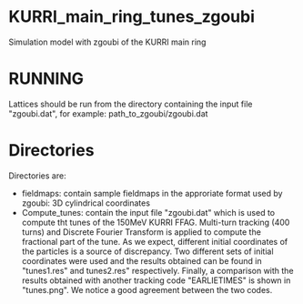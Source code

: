 KURRI_main_ring_tunes_zgoubi
============================
Simulation model with zgoubi of the KURRI main ring

RUNNING
=======
Lattices should be run from the directory containing the input file "zgoubi.dat", for example: path_to_zgoubi/zgoubi.dat

Directories
===========
Directories are:
  - fieldmaps: contain sample fieldmaps in the approriate format used by zgoubi: 3D cylindrical coordinates
  - Compute_tunes: contain the input file "zgoubi.dat" which is used to compute tht tunes of the 150MeV KURRI FFAG. Multi-turn tracking (400 turns) and Discrete Fourier Transform is applied to compute the fractional part of the tune. As we expect, different initial coordinates of the particles is a source of discrepancy. Two different sets of initial coordinates were used and the results obtained can be found in "tunes1.res" and tunes2.res" respectively.
Finally, a comparison with the results obtained with another tracking code "EARLIETIMES" is shown in "tunes.png".
We notice a good agreement between the two codes.
